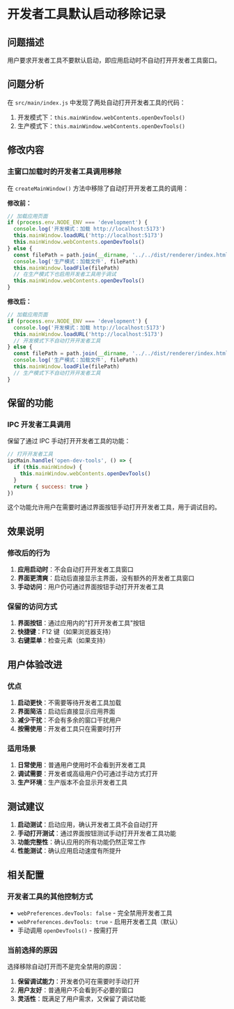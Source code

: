 # 开发者工具默认启动移除记录

## 问题描述
用户要求开发者工具不要默认启动，即应用启动时不自动打开开发者工具窗口。

## 问题分析
在 `src/main/index.js` 中发现了两处自动打开开发者工具的代码：
1. 开发模式下：`this.mainWindow.webContents.openDevTools()`
2. 生产模式下：`this.mainWindow.webContents.openDevTools()`

## 修改内容

### 主窗口加载时的开发者工具调用移除
在 `createMainWindow()` 方法中移除了自动打开开发者工具的调用：

**修改前：**
```javascript
// 加载应用页面
if (process.env.NODE_ENV === 'development') {
  console.log('开发模式：加载 http://localhost:5173')
  this.mainWindow.loadURL('http://localhost:5173')
  this.mainWindow.webContents.openDevTools()
} else {
  const filePath = path.join(__dirname, '../../dist/renderer/index.html')
  console.log('生产模式：加载文件', filePath)
  this.mainWindow.loadFile(filePath)
  // 在生产模式下也启用开发者工具用于调试
  this.mainWindow.webContents.openDevTools()
}
```

**修改后：**
```javascript
// 加载应用页面
if (process.env.NODE_ENV === 'development') {
  console.log('开发模式：加载 http://localhost:5173')
  this.mainWindow.loadURL('http://localhost:5173')
  // 开发模式下不自动打开开发者工具
} else {
  const filePath = path.join(__dirname, '../../dist/renderer/index.html')
  console.log('生产模式：加载文件', filePath)
  this.mainWindow.loadFile(filePath)
  // 生产模式下不自动打开开发者工具
}
```

## 保留的功能

### IPC 开发者工具调用
保留了通过 IPC 手动打开开发者工具的功能：

```javascript
// 打开开发者工具
ipcMain.handle('open-dev-tools', () => {
  if (this.mainWindow) {
    this.mainWindow.webContents.openDevTools()
  }
  return { success: true }
})
```

这个功能允许用户在需要时通过界面按钮手动打开开发者工具，用于调试目的。

## 效果说明

### 修改后的行为
1. **应用启动时**：不会自动打开开发者工具窗口
2. **界面更清爽**：启动后直接显示主界面，没有额外的开发者工具窗口
3. **手动访问**：用户仍可通过界面按钮手动打开开发者工具

### 保留的访问方式
1. **界面按钮**：通过应用内的"打开开发者工具"按钮
2. **快捷键**：F12 键（如果浏览器支持）
3. **右键菜单**：检查元素（如果支持）

## 用户体验改进

### 优点
1. **启动更快**：不需要等待开发者工具加载
2. **界面简洁**：启动后直接显示应用界面
3. **减少干扰**：不会有多余的窗口干扰用户
4. **按需使用**：开发者工具只在需要时打开

### 适用场景
1. **日常使用**：普通用户使用时不会看到开发者工具
2. **调试需要**：开发者或高级用户仍可通过手动方式打开
3. **生产环境**：生产版本不会显示开发者工具

## 测试建议

1. **启动测试**：启动应用，确认开发者工具不会自动打开
2. **手动打开测试**：通过界面按钮测试手动打开开发者工具功能
3. **功能完整性**：确认应用的所有功能仍然正常工作
4. **性能测试**：确认应用启动速度有所提升

## 相关配置

### 开发者工具的其他控制方式
- `webPreferences.devTools: false` - 完全禁用开发者工具
- `webPreferences.devTools: true` - 启用开发者工具（默认）
- 手动调用 `openDevTools()` - 按需打开

### 当前选择的原因
选择移除自动打开而不是完全禁用的原因：
1. **保留调试能力**：开发者仍可在需要时手动打开
2. **用户友好**：普通用户不会看到不必要的窗口
3. **灵活性**：既满足了用户需求，又保留了调试功能 